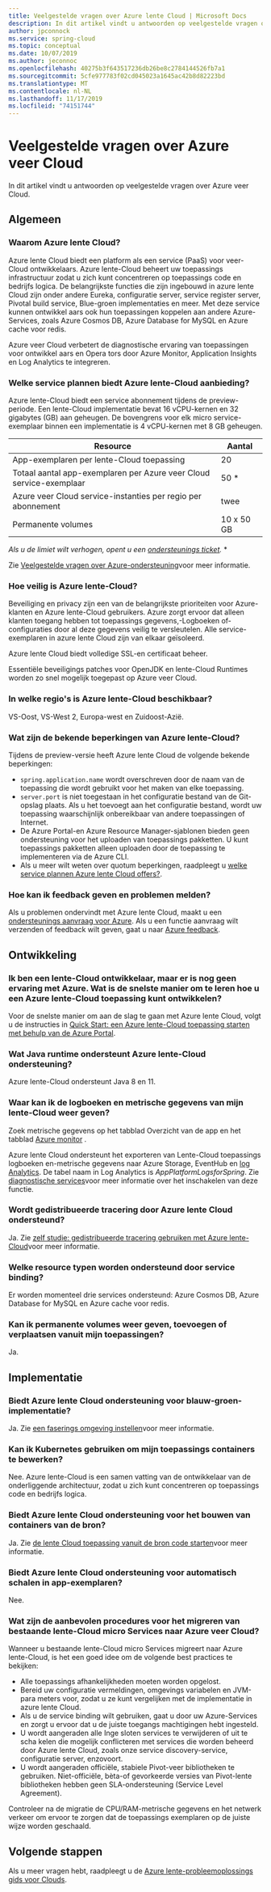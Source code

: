 ```yaml
---
title: Veelgestelde vragen over Azure lente Cloud | Microsoft Docs
description: In dit artikel vindt u antwoorden op veelgestelde vragen over Azure veer Cloud.
author: jpconnock
ms.service: spring-cloud
ms.topic: conceptual
ms.date: 10/07/2019
ms.author: jeconnoc
ms.openlocfilehash: 40275b3f643517236db26be8c2784144526fb7a1
ms.sourcegitcommit: 5cfe977783f02cd045023a1645ac42b8d82223bd
ms.translationtype: MT
ms.contentlocale: nl-NL
ms.lasthandoff: 11/17/2019
ms.locfileid: "74151744"
---
```

# <a name="azure-spring-cloud-faq"></a>Veelgestelde vragen over Azure veer Cloud

In dit artikel vindt u antwoorden op veelgestelde vragen over Azure veer Cloud. 

## <a name="general"></a>Algemeen

### <a name="why-azure-spring-cloud"></a>Waarom Azure lente Cloud?

Azure lente Cloud biedt een platform als een service (PaaS) voor veer-Cloud ontwikkelaars. Azure lente-Cloud beheert uw toepassings infrastructuur zodat u zich kunt concentreren op toepassings code en bedrijfs logica. De belangrijkste functies die zijn ingebouwd in azure lente Cloud zijn onder andere Eureka, configuratie server, service register server, Pivotal build service, Blue-groen implementaties en meer. Met deze service kunnen ontwikkel aars ook hun toepassingen koppelen aan andere Azure-Services, zoals Azure Cosmos DB, Azure Database for MySQL en Azure cache voor redis.

Azure veer Cloud verbetert de diagnostische ervaring van toepassingen voor ontwikkel aars en Opera tors door Azure Monitor, Application Insights en Log Analytics te integreren.

### <a name="what-service-plans-does-azure-spring-cloud-offer"></a>Welke service plannen biedt Azure lente-Cloud aanbieding?

Azure lente-Cloud biedt een service abonnement tijdens de preview-periode.  Een lente-Cloud implementatie bevat 16 vCPU-kernen en 32 gigabytes (GB) aan geheugen.  De bovengrens voor elk micro service-exemplaar binnen een implementatie is 4 vCPU-kernen met 8 GB geheugen.

Resource | Aantal
------- | -------
App-exemplaren per lente-Cloud toepassing | 20
Totaal aantal app-exemplaren per Azure veer Cloud service-exemplaar | 50 *
Azure veer Cloud service-instanties per regio per abonnement | twee
Permanente volumes | 10 x 50 GB

_Als u de limiet wilt verhogen, opent u een [ondersteunings ticket](https://azure.microsoft.com/support/faq/)._ \*

Zie [Veelgestelde vragen over Azure-ondersteuning](https://azure.microsoft.com/support/faq/)voor meer informatie.

### <a name="how-secure-is-azure-spring-cloud"></a>Hoe veilig is Azure lente-Cloud?

Beveiliging en privacy zijn een van de belangrijkste prioriteiten voor Azure-klanten en Azure lente-Cloud gebruikers. Azure zorgt ervoor dat alleen klanten toegang hebben tot toepassings gegevens,-Logboeken of-configuraties door al deze gegevens veilig te versleutelen. Alle service-exemplaren in azure lente Cloud zijn van elkaar geïsoleerd.

Azure lente Cloud biedt volledige SSL-en certificaat beheer.

Essentiële beveiligings patches voor OpenJDK en lente-Cloud Runtimes worden zo snel mogelijk toegepast op Azure veer Cloud.

### <a name="in-which-regions-is-azure-spring-cloud-available"></a>In welke regio's is Azure lente-Cloud beschikbaar?

VS-Oost, VS-West 2, Europa-west en Zuidoost-Azië.

### <a name="what-are-the-known-limitations-of-azure-spring-cloud"></a>Wat zijn de bekende beperkingen van Azure lente-Cloud?

Tijdens de preview-versie heeft Azure lente Cloud de volgende bekende beperkingen:

* `spring.application.name` wordt overschreven door de naam van de toepassing die wordt gebruikt voor het maken van elke toepassing.
* `server.port` is niet toegestaan in het configuratie bestand van de Git-opslag plaats. Als u het toevoegt aan het configuratie bestand, wordt uw toepassing waarschijnlijk onbereikbaar van andere toepassingen of Internet.
* De Azure Portal-en Azure Resource Manager-sjablonen bieden geen ondersteuning voor het uploaden van toepassings pakketten. U kunt toepassings pakketten alleen uploaden door de toepassing te implementeren via de Azure CLI.
* Als u meer wilt weten over quotum beperkingen, raadpleegt u [welke service plannen Azure lente Cloud offers?](#what-service-plans-does-azure-spring-cloud-offer).

### <a name="how-can-i-provide-feedback-and-report-issues"></a>Hoe kan ik feedback geven en problemen melden?

Als u problemen ondervindt met Azure lente Cloud, maakt u een [ondersteunings aanvraag voor Azure](https://docs.microsoft.com/azure/azure-supportability/how-to-create-azure-support-request). Als u een functie aanvraag wilt verzenden of feedback wilt geven, gaat u naar [Azure feedback](https://feedback.azure.com/forums/34192--general-feedback).

## <a name="development"></a>Ontwikkeling

### <a name="i-am-a-spring-cloud-developer-but-new-to-azure-what-is-the-quickest-way-for-me-to-learn-how-to-develop-an-azure-spring-cloud-application"></a>Ik ben een lente-Cloud ontwikkelaar, maar er is nog geen ervaring met Azure. Wat is de snelste manier om te leren hoe u een Azure lente-Cloud toepassing kunt ontwikkelen?

Voor de snelste manier om aan de slag te gaan met Azure lente Cloud, volgt u de instructies in [Quick Start: een Azure lente-Cloud toepassing starten met behulp van de Azure Portal](spring-cloud-quickstart-launch-app-portal.md).

### <a name="what-java-runtime-does-azure-spring-cloud-support"></a>Wat Java runtime ondersteunt Azure lente-Cloud ondersteuning?

Azure lente-Cloud ondersteunt Java 8 en 11.

### <a name="where-can-i-view-my-spring-cloud-application-logs-and-metrics"></a>Waar kan ik de logboeken en metrische gegevens van mijn lente-Cloud weer geven?

Zoek metrische gegevens op het tabblad Overzicht van de app en het tabblad [Azure monitor](https://docs.microsoft.com/azure/azure-monitor/platform/data-platform-metrics#interacting-with-azure-monitor-metrics) .

Azure lente Cloud ondersteunt het exporteren van Lente-Cloud toepassings logboeken en-metrische gegevens naar Azure Storage, EventHub en [log Analytics](https://docs.microsoft.com/azure/azure-monitor/platform/data-platform-logs#log-queries). De tabel naam in Log Analytics is *AppPlatformLogsforSpring*. Zie [diagnostische services](diagnostic-services.md)voor meer informatie over het inschakelen van deze functie.

### <a name="does-azure-spring-cloud-support-distributed-tracing"></a>Wordt gedistribueerde tracering door Azure lente Cloud ondersteund?

Ja. Zie [zelf studie: gedistribueerde tracering gebruiken met Azure lente-Cloud](spring-cloud-tutorial-distributed-tracing.md)voor meer informatie.

### <a name="what-resource-types-does-service-binding-support"></a>Welke resource typen worden ondersteund door service binding?

Er worden momenteel drie services ondersteund: Azure Cosmos DB, Azure Database for MySQL en Azure cache voor redis.

### <a name="can-i-view-add-or-move-persistent-volumes-from-inside-my-applications"></a>Kan ik permanente volumes weer geven, toevoegen of verplaatsen vanuit mijn toepassingen?

Ja.

## <a name="deployment"></a>Implementatie

### <a name="does-azure-spring-cloud-support-blue-green-deployment"></a>Biedt Azure lente Cloud ondersteuning voor blauw-groen-implementatie?
Ja. Zie [een faserings omgeving instellen](spring-cloud-howto-staging-environment.md)voor meer informatie.

### <a name="can-i-access-kubernetes-to-manipulate-my-application-containers"></a>Kan ik Kubernetes gebruiken om mijn toepassings containers te bewerken?

Nee.  Azure lente-Cloud is een samen vatting van de ontwikkelaar van de onderliggende architectuur, zodat u zich kunt concentreren op toepassings code en bedrijfs logica.

### <a name="does-azure-spring-cloud-support-building-containers-from-source"></a>Biedt Azure lente Cloud ondersteuning voor het bouwen van containers van de bron?

Ja. Zie [de lente Cloud toepassing vanuit de bron code starten](spring-cloud-launch-from-source.md)voor meer informatie.

### <a name="does-azure-spring-cloud-support-autoscaling-in-app-instances"></a>Biedt Azure lente Cloud ondersteuning voor automatisch schalen in app-exemplaren?

Nee.

### <a name="what-are-the-best-practices-for-migrating-existing-spring-cloud-microservices-to-azure-spring-cloud"></a>Wat zijn de aanbevolen procedures voor het migreren van bestaande lente-Cloud micro Services naar Azure veer Cloud?

Wanneer u bestaande lente-Cloud micro Services migreert naar Azure lente-Cloud, is het een goed idee om de volgende best practices te bekijken:
* Alle toepassings afhankelijkheden moeten worden opgelost.
* Bereid uw configuratie vermeldingen, omgevings variabelen en JVM-para meters voor, zodat u ze kunt vergelijken met de implementatie in azure lente Cloud.
* Als u de service binding wilt gebruiken, gaat u door uw Azure-Services en zorgt u ervoor dat u de juiste toegangs machtigingen hebt ingesteld.
* U wordt aangeraden alle Inge sloten services te verwijderen of uit te scha kelen die mogelijk conflicteren met services die worden beheerd door Azure lente Cloud, zoals onze service discovery-service, configuratie server, enzovoort.
* U wordt aangeraden officiële, stabiele Pivot-veer bibliotheken te gebruiken. Niet-officiële, bèta-of gevorkeerde versies van Pivot-lente bibliotheken hebben geen SLA-ondersteuning (Service Level Agreement).

Controleer na de migratie de CPU/RAM-metrische gegevens en het netwerk verkeer om ervoor te zorgen dat de toepassings exemplaren op de juiste wijze worden geschaald.

## <a name="next-steps"></a>Volgende stappen

Als u meer vragen hebt, raadpleegt u de [Azure lente-probleemoplossings gids voor Clouds](spring-cloud-troubleshoot.md).
